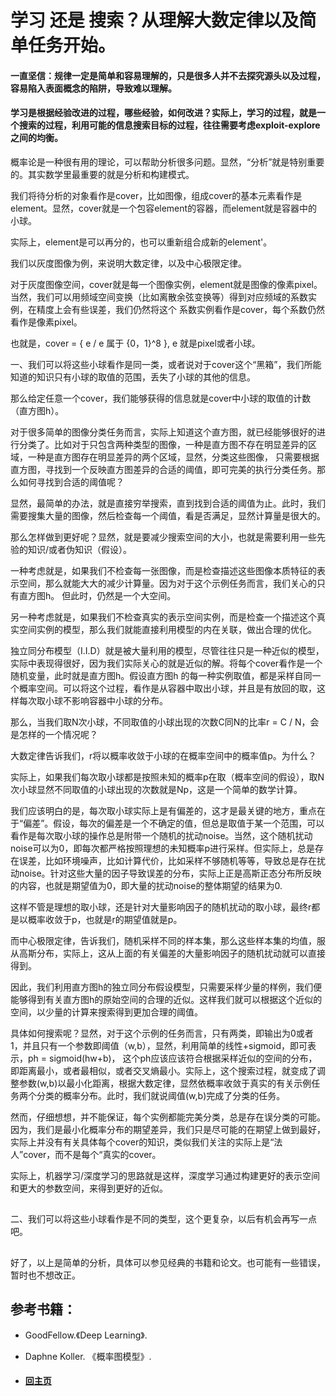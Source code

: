 
# 学习 还是 搜索？从理解大数定律以及简单任务开始。

#### 一直坚信：规律一定是简单和容易理解的，只是很多人并不去探究源头以及过程，容易陷入表面概念的陷阱，导致难以理解。
#### 学习是根据经验改进的过程，哪些经验，如何改进？实际上，学习的过程，就是一个搜索的过程，利用可能的信息搜索目标的过程，往往需要考虑exploit-explore之间的均衡。


概率论是一种很有用的理论，可以帮助分析很多问题。显然，“分析”就是特别重要的。其实数学里最重要的就是分析和构建模式。

我们将待分析的对象看作是cover，比如图像，组成cover的基本元素看作是element。显然，cover就是一个包容element的容器，而element就是容器中的小球。

实际上，element是可以再分的，也可以重新组合成新的element'。

我们以灰度图像为例，来说明大数定律，以及中心极限定律。

对于灰度图像空间，cover就是每一个图像实例，element就是图像的像素pixel。当然，我们可以用频域空间变换（比如离散余弦变换等）得到对应频域的系数实例，在精度上会有些误差，我们仍然将这个
系数实例看作是cover，每个系数仍然看作是像素pixel。

也就是，cover = { e / e 属于 {0，1}^8 }, e 就是pixel或者小球。

一、我们可以将这些小球看作是同一类，或者说对于cover这个“黑箱”，我们所能知道的知识只有小球的取值的范围，丢失了小球的其他的信息。

那么给定任意一个cover，我们能够获得的信息就是cover中小球的取值的计数（直方图h）。

对于很多简单的图像分类任务而言，实际上知道这个直方图，就已经能够很好的进行分类了。比如对于只包含两种类型的图像，一种是直方图不存在明显差异的区域，一种是直方图存在明显差异的两个区域，显然，分类这些图像，
只需要根据直方图，寻找到一个反映直方图差异的合适的阈值，即可完美的执行分类任务。那么如何寻找到合适的阈值呢？

显然，最简单的办法，就是直接穷举搜索，直到找到合适的阈值为止。此时，我们需要搜集大量的图像，然后检查每一个阈值，看是否满足，显然计算量是很大的。

那么怎样做到更好呢？显然，就是要减少搜索空间的大小，也就是需要利用一些先验的知识/或者伪知识（假设）。

一种考虑就是，如果我们不检查每一张图像，而是检查描述这些图像本质特征的表示空间，那么就能大大的减少计算量。因为对于这个示例任务而言，我们关心的只有直方图h。
但此时，仍然是一个大空间。

另一种考虑就是，如果我们不检查真实的表示空间实例，而是检查一个描述这个真实空间实例的模型，那么我们就能直接利用模型的内在关联，做出合理的优化。

独立同分布模型（I.I.D）就是被大量利用的模型，尽管往往只是一种近似的模型，实际中表现得很好，因为我们实际关心的就是近似的解。将每个cover看作是一个随机变量，此时就是直方图h。假设直方图h
的每一种实例取值，都是采样自同一个概率空间。可以将这个过程，看作是从容器中取出小球，并且是有放回的取，这样每次取小球不影响容器中小球的分布。

那么，当我们取N次小球，不同取值的小球出现的次数C同N的比率r = C / N，会是怎样的一个情况呢？

大数定律告诉我们，r将以概率收敛于小球的在概率空间中的概率值p。为什么？

实际上，如果我们每次取小球都是按照未知的概率p在取（概率空间的假设），取N次小球显然不同取值的小球出现的次数就是Np，这是一个简单的数学计算。

我们应该明白的是，每次取小球实际上是有偏差的，这才是最关键的地方，重点在于“偏差”。假设，每次的偏差是一个不确定的值，但总是取值于某一个范围，可以看作是每次取小球的操作总是附带一个随机的扰动noise。当然，这个随机扰动noise可以为0，即每次都严格按照理想的未知概率p进行采样。但实际上，总是存在误差，比如环境噪声，比如计算代价，比如采样不够随机等等，导致总是存在扰动noise。针对这些大量的因子导致误差的分布，实际上正是高斯正态分布所反映的内容，也就是期望值为0，即大量的扰动noise的整体期望的结果为0.

这样不管是理想的取小球，还是针对大量影响因子的随机扰动的取小球，最终r都是以概率收敛于p，也就是r的期望值就是p。

而中心极限定律，告诉我们，随机采样不同的样本集，那么这些样本集的均值，服从高斯分布，实际上，这从上面的有关偏差的大量影响因子的随机扰动就可以直接得到。

因此，我们利用直方图h的独立同分布假设模型，只需要采样少量的样例，我们便能够得到有关直方图h的原始空间的合理的近似。这样我们就可以根据这个近似的空间，以少量的计算来搜索得到更加合理的阈值。

具体如何搜索呢？显然，对于这个示例的任务而言，只有两类，即输出为0或者1，并且只有一个参数即阈值（w,b），显然，利用简单的线性+sigmoid，即可表示，ph = sigmoid(hw+b)， 这个ph应该应该符合根据采样近似的空间的分布，即距离最小，或者最相似，或者交叉熵最小。实际上，这个搜索过程，就变成了调整参数(w,b)以最小化距离，根据大数定律，显然依概率收敛于真实的有关示例任务两个分类的概率分布。此时，我们就说阈值(w,b)完成了分类的任务。

然而，仔细想想，并不能保证，每个实例都能完美分类，总是存在误分类的可能。因为，我们是最小化概率分布的期望差异，我们只是尽可能的在期望上做到最好，实际上并没有有关具体每个cover的知识，类似我们关注的实际上是“法人”cover，而不是每个“真实的cover。

实际上，机器学习/深度学习的思路就是这样，深度学习通过构建更好的表示空间和更大的参数空间，来得到更好的近似。

## 

二、我们可以将这些小球看作是不同的类型，这个更复杂，以后有机会再写一点吧。

## 

好了，以上是简单的分析，具体可以参见经典的书籍和论文。也可能有一些错误，暂时也不想改正。



## 参考书籍：
- GoodFellow.《Deep Learning》.
- Daphne Koller. 《概率图模型》.



- ####  [回主页](./README.md) 

